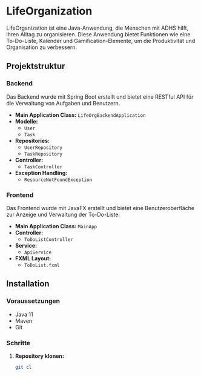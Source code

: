 # LifeOrganization

LifeOrganization ist eine Java-Anwendung, die Menschen mit ADHS hilft, ihren Alltag zu organisieren. Diese Anwendung bietet Funktionen wie eine To-Do-Liste, Kalender und Gamification-Elemente, um die Produktivität und Organisation zu verbessern.

## Projektstruktur

### Backend

Das Backend wurde mit Spring Boot erstellt und bietet eine RESTful API für die Verwaltung von Aufgaben und Benutzern.

- **Main Application Class:** `LifeOrgBackendApplication`
- **Modelle:**
  - `User`
  - `Task`
- **Repositories:**
  - `UserRepository`
  - `TaskRepository`
- **Controller:**
  - `TaskController`
- **Exception Handling:**
  - `ResourceNotFoundException`

### Frontend

Das Frontend wurde mit JavaFX erstellt und bietet eine Benutzeroberfläche zur Anzeige und Verwaltung der To-Do-Liste.

- **Main Application Class:** `MainApp`
- **Controller:**
  - `ToDoListController`
- **Service:**
  - `ApiService`
- **FXML Layout:**
  - `ToDoList.fxml`

## Installation

### Voraussetzungen

- Java 11
- Maven
- Git

### Schritte

1. **Repository klonen:**

   ```sh
   git cl
